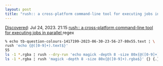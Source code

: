 ```yaml
---
layout: post
title: "rush:: a cross-platform command-line tool for executing jobs in parallel "
---
```

[Discovered](http://rolandtanglao.com/2020/07/29/p1-blogthis-checkvist-list-links-to-blog/): Jul 24, 2023. 21:15 [rush:: a cross-platform command-line tool for executing jobs in parallel ](https://github.com/shenwei356/rush) regex
```bash
% echo tb-question-colours-1417199-2023-06-30-23-56-27-80x55.text ¦ \
rush 'echo {@([0-9]+).text$}'
55
ls -1 *.rgba ¦ rush --dry-run 'echo magick -depth 8 -size 80x{@([0-9]+).rgba$}' {} {.}.png
ls -1 *.rgba ¦ rush 'magick -depth 8 -size 80x{@([0-9]+).rgba$}' {} {.}.png
```
